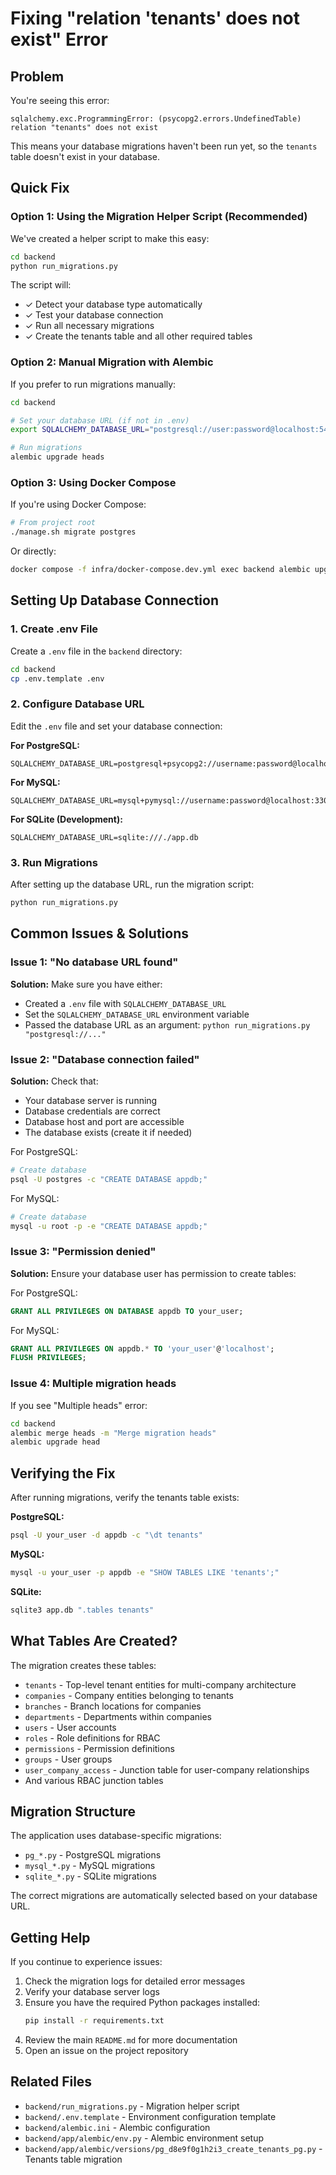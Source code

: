 # Fixing "relation 'tenants' does not exist" Error

## Problem

You're seeing this error:
```
sqlalchemy.exc.ProgrammingError: (psycopg2.errors.UndefinedTable) relation "tenants" does not exist
```

This means your database migrations haven't been run yet, so the `tenants` table doesn't exist in your database.

## Quick Fix

### Option 1: Using the Migration Helper Script (Recommended)

We've created a helper script to make this easy:

```bash
cd backend
python run_migrations.py
```

The script will:
- ✓ Detect your database type automatically
- ✓ Test your database connection
- ✓ Run all necessary migrations
- ✓ Create the tenants table and all other required tables

### Option 2: Manual Migration with Alembic

If you prefer to run migrations manually:

```bash
cd backend

# Set your database URL (if not in .env)
export SQLALCHEMY_DATABASE_URL="postgresql://user:password@localhost:5432/appdb"

# Run migrations
alembic upgrade heads
```

### Option 3: Using Docker Compose

If you're using Docker Compose:

```bash
# From project root
./manage.sh migrate postgres
```

Or directly:

```bash
docker compose -f infra/docker-compose.dev.yml exec backend alembic upgrade heads
```

## Setting Up Database Connection

### 1. Create .env File

Create a `.env` file in the `backend` directory:

```bash
cd backend
cp .env.template .env
```

### 2. Configure Database URL

Edit the `.env` file and set your database connection:

**For PostgreSQL:**
```env
SQLALCHEMY_DATABASE_URL=postgresql+psycopg2://username:password@localhost:5432/database_name
```

**For MySQL:**
```env
SQLALCHEMY_DATABASE_URL=mysql+pymysql://username:password@localhost:3306/database_name
```

**For SQLite (Development):**
```env
SQLALCHEMY_DATABASE_URL=sqlite:///./app.db
```

### 3. Run Migrations

After setting up the database URL, run the migration script:

```bash
python run_migrations.py
```

## Common Issues & Solutions

### Issue 1: "No database URL found"

**Solution:** Make sure you have either:
- Created a `.env` file with `SQLALCHEMY_DATABASE_URL`
- Set the `SQLALCHEMY_DATABASE_URL` environment variable
- Passed the database URL as an argument: `python run_migrations.py "postgresql://..."`

### Issue 2: "Database connection failed"

**Solution:** Check that:
- Your database server is running
- Database credentials are correct
- Database host and port are accessible
- The database exists (create it if needed)

For PostgreSQL:
```bash
# Create database
psql -U postgres -c "CREATE DATABASE appdb;"
```

For MySQL:
```bash
# Create database
mysql -u root -p -e "CREATE DATABASE appdb;"
```

### Issue 3: "Permission denied"

**Solution:** Ensure your database user has permission to create tables:

For PostgreSQL:
```sql
GRANT ALL PRIVILEGES ON DATABASE appdb TO your_user;
```

For MySQL:
```sql
GRANT ALL PRIVILEGES ON appdb.* TO 'your_user'@'localhost';
FLUSH PRIVILEGES;
```

### Issue 4: Multiple migration heads

If you see "Multiple heads" error:

```bash
cd backend
alembic merge heads -m "Merge migration heads"
alembic upgrade head
```

## Verifying the Fix

After running migrations, verify the tenants table exists:

**PostgreSQL:**
```bash
psql -U your_user -d appdb -c "\dt tenants"
```

**MySQL:**
```bash
mysql -u your_user -p appdb -e "SHOW TABLES LIKE 'tenants';"
```

**SQLite:**
```bash
sqlite3 app.db ".tables tenants"
```

## What Tables Are Created?

The migration creates these tables:
- `tenants` - Top-level tenant entities for multi-company architecture
- `companies` - Company entities belonging to tenants
- `branches` - Branch locations for companies
- `departments` - Departments within companies
- `users` - User accounts
- `roles` - Role definitions for RBAC
- `permissions` - Permission definitions
- `groups` - User groups
- `user_company_access` - Junction table for user-company relationships
- And various RBAC junction tables

## Migration Structure

The application uses database-specific migrations:
- `pg_*.py` - PostgreSQL migrations
- `mysql_*.py` - MySQL migrations
- `sqlite_*.py` - SQLite migrations

The correct migrations are automatically selected based on your database URL.

## Getting Help

If you continue to experience issues:

1. Check the migration logs for detailed error messages
2. Verify your database server logs
3. Ensure you have the required Python packages installed:
   ```bash
   pip install -r requirements.txt
   ```
4. Review the main `README.md` for more documentation
5. Open an issue on the project repository

## Related Files

- `backend/run_migrations.py` - Migration helper script
- `backend/.env.template` - Environment configuration template
- `backend/alembic.ini` - Alembic configuration
- `backend/app/alembic/env.py` - Alembic environment setup
- `backend/app/alembic/versions/pg_d8e9f0g1h2i3_create_tenants_pg.py` - Tenants table migration

